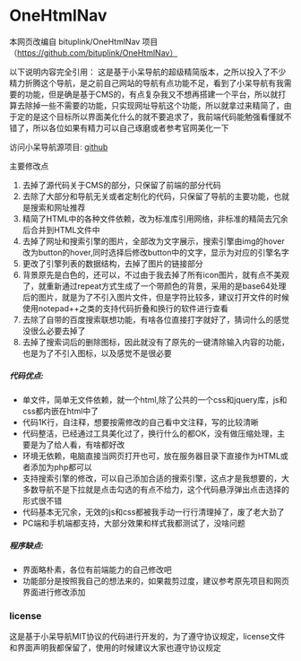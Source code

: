 # OneHtmlNav
本网页改编自 bituplink/OneHtmlNav 项目（https://github.com/bituplink/OneHtmlNav）

以下说明内容完全引用：
这是基于小呆导航的超级精简版本，之所以投入了不少精力折腾这个导航，是之前自己网站的导航有点功能不足，看到了小呆导航有我需要的功能，但是确是基于CMS的，有点复杂我又不想再搭建一个平台，所以就打算去除掉一些不需要的功能，只实现网址导航这个功能，所以就拿过来精简了，由于定的是这个目标所以界面美化什么的就不要追求了，我前端代码能勉强看懂就不错了，所以各位如果有精力可以自己琢磨或者参考官网美化一下

访问小呆导航源项目: [github](https://github.com/xiaodai945/WEBJIKE)


主要修改点
1. 去掉了源代码关于CMS的部分，只保留了前端的部分代码
2. 去除了大部分和导航无关或者定制化的代码，只保留了导航的主要功能，也就是搜索和网址推荐
3. 精简了HTML中的各种文件依赖，改为标准库引用网络，非标准的精简去冗余后合并到HTML文件中
4. 去掉了网址和搜索引擎的图片，全部改为文字展示，搜索引擎由img的hover改为button的hover,同时选择后修改button中的文字，显示为对应的引擎名字
5. 更改了引擎列表的数据结构，去掉了图片的链接部分
6. 背景原先是白色的，还可以，不过由于我去掉了所有icon图片，就有点不美观了，就重新通过repeat方式生成了一个带颜色的背景，采用的是base64处理后的图片，就是为了不引入图片文件，但是字符比较多，建议打开文件的时候使用notepad++之类的支持代码折叠和换行的软件进行查看
7. 去除了自带的百度搜索联想功能，有啥各位直接打字就好了，猜词什么的感觉没很么必要去掉了
8. 去掉了搜索词后的删除图标，因此就没有了原先的一键清除输入内容的功能，也是为了不引入图标，以及感觉不是很必要

##### 代码优点:  
* 单文件，简单无文件依赖，就一个html,除了公共的一个css和jquery库，js和css都内嵌在html中了
* 代码1K行，自注释，想要按需修改的自己看中文注释，写的比较清晰
* 代码整洁，已经通过工具美化过了，换行什么的都OK，没有做压缩处理，主要是为了给人看，有啥都好改
* 环境无依赖，电脑直接当网页打开也可，放在服务器目录下直接作为HTML或者添加为php都可以
* 支持搜索引擎的修改，可以自己添加合适的搜索引擎，这点才是我想要的，大多数导航不是下拉就是点击勾选的有点不给力，这个代码悬浮弹出点击选择的形式很不错
* 代码基本无冗余，无效的js和css都被我手动一行行清理掉了，废了老大劲了
* PC端和手机端都支持，大部分效果和样式我都测试了，没啥问题

##### 程序缺点:
* 界面略朴素，各位有前端能力的自己修改吧
* 功能部分是按照我自己的想法来的，如果裁剪过度，建议参考原先项目和网页界面进行修改添加


### license
这是基于小呆导航MIT协议的代码进行开发的，为了遵守协议规定，license文件和界面声明我都保留了，使用的时候建议大家也遵守协议规定
